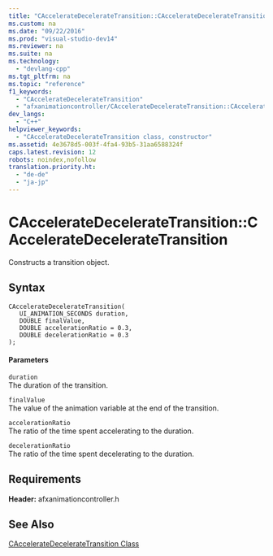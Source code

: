 ```yaml
---
title: "CAccelerateDecelerateTransition::CAccelerateDecelerateTransition"
ms.custom: na
ms.date: "09/22/2016"
ms.prod: "visual-studio-dev14"
ms.reviewer: na
ms.suite: na
ms.technology: 
  - "devlang-cpp"
ms.tgt_pltfrm: na
ms.topic: "reference"
f1_keywords: 
  - "CAccelerateDecelerateTransition"
  - "afxanimationcontroller/CAccelerateDecelerateTransition::CAccelerateDecelerateTransition"
dev_langs: 
  - "C++"
helpviewer_keywords: 
  - "CAccelerateDecelerateTransition class, constructor"
ms.assetid: 4e3678d5-003f-4fa4-93b5-31aa6588324f
caps.latest.revision: 12
robots: noindex,nofollow
translation.priority.ht: 
  - "de-de"
  - "ja-jp"
---
```

# CAccelerateDecelerateTransition::CAccelerateDecelerateTransition
Constructs a transition object.  
  
## Syntax  
  
```  
CAccelerateDecelerateTransition(  
   UI_ANIMATION_SECONDS duration,  
   DOUBLE finalValue,  
   DOUBLE accelerationRatio = 0.3,  
   DOUBLE decelerationRatio = 0.3  
);  
```  
  
#### Parameters  
 `duration`  
 The duration of the transition.  
  
 `finalValue`  
 The value of the animation variable at the end of the transition.  
  
 `accelerationRatio`  
 The ratio of the time spent accelerating to the duration.  
  
 `decelerationRatio`  
 The ratio of the time spent decelerating to the duration.  
  
## Requirements  
 **Header:** afxanimationcontroller.h  
  
## See Also  
 [CAccelerateDecelerateTransition Class](../vs140/cacceleratedeceleratetransition-class1.md)